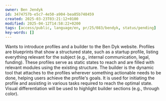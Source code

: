 ```yaml
---
owner: Ben Jendyk
id: 3474757b-e5c7-4e50-a904-bea85b748459
created: 2025-03-23T03:21:12+0100
modified: 2025-04-12T14:58:22+0200
tags: [access/public, language/en, pr/25/083/bendyk, status/pending]
key-words: []
---
```


Wants to introduce profiles and a builder to the Ben Dyk website. Profiles are blueprints that show a structured state, such as a startup profile, listing everything relevant for the subject (e.g., internal communication, legal, funding). These profiles serve as static states to reach and are filled with relevant modules using the existing structure. The builder is the dynamic tool that attaches to the profiles wherever something actionable needs to be done, helping users achieve the profile's goals. It is used for initiating the profile and assisting in various tasks required to reach the optimal state. Visual differentiation will be used to highlight builder sections (e.g., through color).